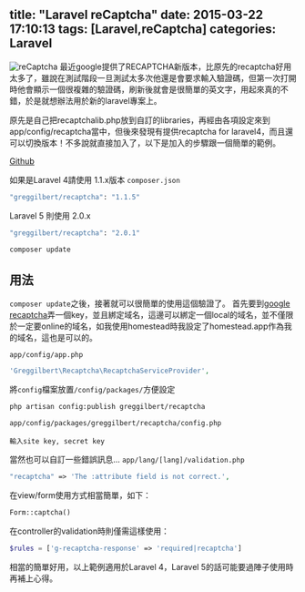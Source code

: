 title: "Laravel reCaptcha"
date: 2015-03-22 17:10:13
tags: [Laravel,reCaptcha]
categories: Laravel
---
![reCaptcha](http://i.imgur.com/xa6mIaZ.gif)
最近google提供了RECAPTCHA新版本，比原先的recaptcha好用太多了，雖說在測試階段一旦測試太多次他還是會要求輸入驗證碼，但第一次打開時他會顯示一個很複雜的驗證碼，刷新後就會是很簡單的英文字，用起來真的不錯，於是就想辦法用於新的laravel專案上。

<!-- more -->

原先是自己把recaptchalib.php放到自訂的libraries，再經由各項設定來到app/config/recaptcha當中，但後來發現有提供recaptcha for laravel4，而且還可以切換版本！不多說就直接加入了，以下是加入的步驟跟一個簡單的範例。

[Github](https://github.com/greggilbert/recaptcha)

如果是Laravel 4請使用 1.1.x版本
`composer.json`
``` bash
"greggilbert/recaptcha": "1.1.5"
```

Laravel 5 則使用 2.0.x
``` bash
"greggilbert/recaptcha": "2.0.1"
```

``` bash
composer update
```

## 用法
`composer update`之後，接著就可以很簡單的使用這個驗證了。
首先要到[google recaptcha](https://www.google.com/recaptcha/intro/index.html)弄一個key，並且綁定域名，這邊可以綁定一個local的域名，並不僅限於一定要online的域名，如我使用homestead時我設定了homestead.app作為我的域名，這也是可以的。

`app/config/app.php`
``` php
'Greggilbert\Recaptcha\RecaptchaServiceProvider',
```

將`config`檔案放置`/config/packages/`方便設定
``` bash
php artisan config:publish greggilbert/recaptcha
```
``` bash
app/config/packages/greggilbert/recaptcha/config.php
```
    輸入site key, secret key

當然也可以自訂一些錯誤訊息...
`app/lang/[lang]/validation.php`
``` php
"recaptcha" => 'The :attribute field is not correct.',
```

在view/form使用方式相當簡單，如下：
``` php
Form::captcha()
```

在controller的validation時則僅需這樣使用：
``` php
$rules = ['g-recaptcha-response' => 'required|recaptcha']
```

相當的簡單好用，以上範例適用於Laravel 4，Laravel 5的話可能要過陣子使用時再補上心得。
